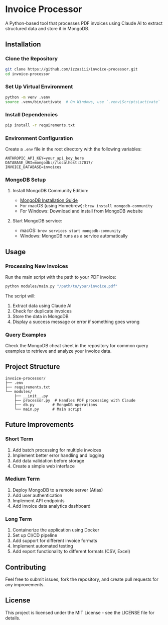 # Invoice Processor

A Python-based tool that processes PDF invoices using Claude AI to extract structured data and store it in MongoDB.

## Installation

### Clone the Repository
```bash
git clone https://github.com/izzaziii/invoice-processor.git
cd invoice-processor
```

### Set Up Virtual Environment
```bash
python -m venv .venv
source .venv/bin/activate  # On Windows, use `.venv\Scripts\activate`
```

### Install Dependencies
```bash
pip install -r requirements.txt
```

### Environment Configuration
Create a `.env` file in the root directory with the following variables:
```
ANTHROPIC_API_KEY=your_api_key_here
DATABASE_URI=mongodb://localhost:27017/
INVOICE_DATABASE=invoices
```

### MongoDB Setup
1. Install MongoDB Community Edition:
   - [MongoDB Installation Guide](https://www.mongodb.com/docs/manual/installation/)
   - For macOS (using Homebrew): `brew install mongodb-community`
   - For Windows: Download and install from MongoDB website

2. Start MongoDB service:
   - macOS: `brew services start mongodb-community`
   - Windows: MongoDB runs as a service automatically

## Usage

### Processing New Invoices
Run the main script with the path to your PDF invoice:
```bash
python modules/main.py "/path/to/your/invoice.pdf"
```

The script will:
1. Extract data using Claude AI
2. Check for duplicate invoices
3. Store the data in MongoDB
4. Display a success message or error if something goes wrong

### Query Examples
Check the MongoDB cheat sheet in the repository for common query examples to retrieve and analyze your invoice data.

## Project Structure
```
invoice-processor/
├── .env
├── requirements.txt
└── modules/
    ├── __init__.py
    ├── processor.py  # Handles PDF processing with Claude
    ├── db.py        # MongoDB operations
    └── main.py      # Main script
```

## Future Improvements

### Short Term
1. Add batch processing for multiple invoices
2. Implement better error handling and logging
3. Add data validation before storage
4. Create a simple web interface

### Medium Term
1. Deploy MongoDB to a remote server (Atlas)
2. Add user authentication
3. Implement API endpoints
4. Add invoice data analytics dashboard

### Long Term
1. Containerize the application using Docker
2. Set up CI/CD pipeline
3. Add support for different invoice formats
4. Implement automated testing
5. Add export functionality to different formats (CSV, Excel)

## Contributing
Feel free to submit issues, fork the repository, and create pull requests for any improvements.

## License
This project is licensed under the MIT License - see the LICENSE file for details.
